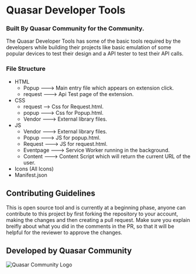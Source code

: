 # Quasar Developer Tools
### Built By Quasar Community for the Community.
 The Quasar Developer Tools has some of the basic tools required by the developers while building their projects like basic emulation of some popular devices to test their design and a API tester to test their API calls.

### File Structure
* HTML
    * Popup ---> Main entry file which appears on extension click.
    * request ---> Api Test page of the extension.
* CSS
    * request --> Css for Request.html.
    * popup ---> Css for Popup.html.
    *  Vendor ---> External library files.
* JS
    * Vendor ---> External library files.
    * Popup ---> JS for popup.html.
    * Request ---> JS for request.html.
    * Eventpage ---> Service Worker running in the background.
    * Content ---> Content Script which will return the current URL of the user.
* Icons (All Icons)
* Manifest.json

## Contributing Guidelines
  This is open source tool and is currently at a beginning phase, anyone can contribute to this project by first forking the repository to your account, making the changes and then creating a pull request. Make sure you explain breifly about what you did in the comments in the PR, so that it will be helpful for the reviewer to approve the changes.
## Developed by Quasar Community
![Quasar Community Logo](https://github.com/Quasar-Community/Quasar-Developer-Tools/blob/main/icons/Quasar_Community_Logo.png?raw=true)
 
